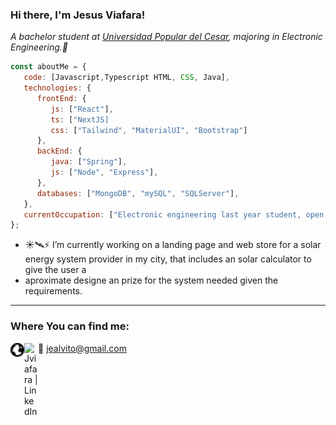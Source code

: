 ### Hi there, I'm Jesus Viafara!

<p><em>A bachelor student at <a href="https://hogent.be">Universidad Popular del Cesar</a>, majoring in Electronic Engineering.📡</br>
</em></p>


```javascript
const aboutMe = {
   code: [Javascript,Typescript HTML, CSS, Java],
   technologies: {
      frontEnd: {
         js: ["React"],
         ts: ["NextJS]
         css: ["Tailwind", "MaterialUI", "Bootstrap"]
      },
      backEnd: {
         java: ["Spring"],
         js: ["Node", "Express"],
      },
      databases: ["MongoDB", "mySQL", "SQLServer"],
   },
   currentOccupation: ["Electronic engineering last year student, open for job opportunities"],
};
```

-  ☀️🛰️⚡ I’m currently working on a landing page and web store for a solar energy system provider in my city, that includes an solar calculator to give the user a
-  aproximate designe an prize for the system needed given the requirements.

---
### Where You can find me:

[<img align="left" alt="Jviafara" width="22px" src="https://raw.githubusercontent.com/iconic/open-iconic/master/svg/globe.svg" />][website]
[<img align="left" alt="Jviafara | LinkedIn" width="22px" src="https://cdn.jsdelivr.net/npm/simple-icons@v3/icons/linkedin.svg" />][linkedin]
📧 jealvito@gmail.com




[website]: https://jesusviafara.netlify.app/
[linkedin]: https://www.linkedin.com/in/jesusviafara/
